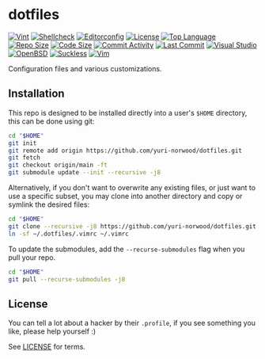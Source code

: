 # dotfiles
[![Vint](https://github.com/yuri-norwood/dotfiles/workflows/vint/badge.svg)](https://github.com/yuri-norwood/dotfiles/actions?query=workflow%3Avint)
[![Shellcheck](https://github.com/yuri-norwood/dotfiles/workflows/shellcheck/badge.svg)](https://github.com/yuri-norwood/dotfiles/actions?query=workflow%3Ashellcheck)
[![Editorconfig](https://github.com/yuri-norwood/dotfiles/workflows/editorconfig/badge.svg)](https://github.com/yuri-norwood/dotfiles/actions?query=workflow%3Aeditorconfig)
[![License](https://img.shields.io/badge/License-Unlicense-blue)](LICENSE)
[![Top Language](https://img.shields.io/github/languages/top/yuri-norwood/dotfiles)](https://github.com/yuri-norwood/dotfiles)
[![Repo Size](https://img.shields.io/github/repo-size/yuri-norwood/dotfiles)](https://github.com/yuri-norwood/dotfiles)
[![Code Size](https://img.shields.io/github/languages/code-size/yuri-norwood/dotfiles)](https://github.com/yuri-norwood/dotfiles)
[![Commit Activity](https://img.shields.io/github/commit-activity/w/yuri-norwood/dotfiles)](https://github.com/yuri-norwood/dotfiles)
[![Last Commit](https://img.shields.io/github/last-commit/yuri-norwood/dotfiles)](https://github.com/yuri-norwood/dotfiles)
[![Visual Studio](https://img.shields.io/github/labels/yuri-norwood/dotfiles/visual%20studio?logo=visual%20studio)](https://github.com/yuri-norwood/dotfiles/labels/visual%20studio)
[![OpenBSD](https://img.shields.io/github/labels/yuri-norwood/dotfiles/openbsd?logo=openbsd&logoColor=000)](https://github.com/yuri-norwood/dotfiles/labels/openbsd)
[![Suckless](https://img.shields.io/github/labels/yuri-norwood/dotfiles/suckless?logo=data:image/svg+xml;base64,PD94bWwgdmVyc2lvbj0iMS4wIiA/Pgo8IS0tIENvcHlyaWdodCAoYykgMjAxNSwgTGFzbG8gSHVuaG9sZCA8ZGV2QGZyaWduLmRlPiAtLT4KPHN2ZyB4bWxucz0iaHR0cDovL3d3dy53My5vcmcvMjAwMC9zdmciIHdpZHRoPSIyMi41IiBoZWlnaHQ9IjE1IiB2ZXJzaW9uPSIxLjEiPgo8cGF0aCBzdHlsZT0iZmlsbDojZWVlZWVlIiBkPSJtIDAsMTUgMjIuNSwwIDAsLTkuMzc1IC0xOC43NSwwIDAsLTEuODc1IDE4Ljc1LDAgMCwtMy43NSAtMjIuNSwwIDAsOS4zNzUgMTguNzUsMCAwLDEuODc1IC0xOC43NSwwIHoiIC8+Cjwvc3ZnPgo=)](https://github.com/yuri-norwood/dotfiles/labels/suckless)
[![Vim](https://img.shields.io/github/labels/yuri-norwood/dotfiles/vim?logo=vim)](https://github.com/yuri-norwood/dotfiles/labels/vim)

Configuration files and various customizations.

## Installation

This repo is designed to be installed directly into a user's `$HOME` directory,
this can be done using git:

```sh
cd "$HOME"
git init
git remote add origin https://github.com/yuri-norwood/dotfiles.git
git fetch
git checkout origin/main -ft
git submodule update --init --recursive -j8
```

Alternatively, if you don't want to overwrite any existing files, or just want
to use a specific subset, you may clone into another directory and copy or
symlink the desired files:

```sh
cd "$HOME"
git clone --recursive -j8 https://github.com/yuri-norwood/dotfiles.git ~/.dotfiles
ln -sf ~/.dotfiles/.vimrc ~/.vimrc
```

To update the submodules, add the `--recurse-submodules` flag when you pull your
repo.

```sh
cd "$HOME"
git pull --recurse-submodules -j8
```

## License

You can tell a lot about a hacker by their `.profile`, if you see something you
like, please help yourself :)

See [LICENSE](LICENSE) for terms.

